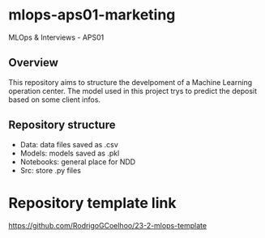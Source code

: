 # mlops-aps01-marketing

MLOps &amp; Interviews - APS01

## Overview

This repository aims to structure the develpoment of a Machine Learning operation center. The model used in this project trys to predict the deposit based on some client infos.

## Repository structure

- Data: data files saved as .csv
- Models: models saved as .pkl
- Notebooks: general place for NDD
- Src: store .py files

# Repository template link
https://github.com/RodrigoGCoelhoo/23-2-mlops-template